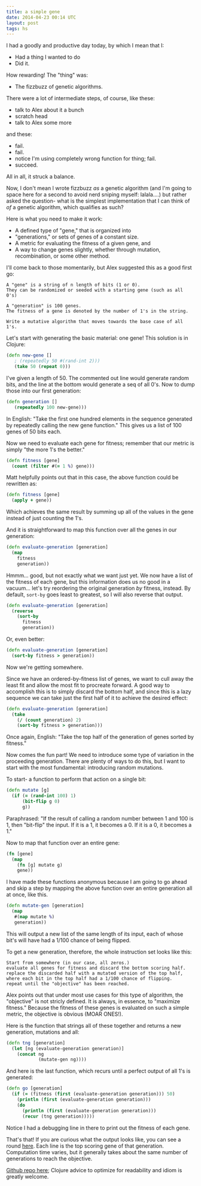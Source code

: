 ```yaml
---
title: a simple gene
date: 2014-04-23 00:14 UTC
layout: post
tags: hs
---
```


I had a goodly and productive day today, by which I mean that I:

- Had a thing I wanted to do
- Did it.

How rewarding! The "thing" was:

- The fizzbuzz of genetic algorithms.

There were a lot of intermediate steps, of course, like these:

- talk to Alex about it a bunch
- scratch head
- talk to Alex some more

and these:

- fail.
- fail.
- notice I'm using completely wrong function for thing; fail.
- succeed.

All in all, it struck a balance.

Now, I don't mean I wrote fizzbuzz _as_ a genetic algorithm (and I'm going to space here for a second to avoid nerd sniping myself: lalala....) but rather asked the question- what is the simplest implementation that I can think of _of_ a genetic algorithm, which qualifies as such?

Here is what you need to make it work:


- A defined type of "gene," that is organized into
- "generations," or sets of genes of a constant size.
- A metric for evaluating the fitness of a given gene, and
- A way to change genes slightly, whether through mutation, recombination, or some other method.

I'll come back to those momentarily, but Alex suggested this as a good first go:

```
A "gene" is a string of n length of bits (1 or 0).
They can be randomized or seeded with a starting gene (such as all 0's)

A "generation" is 100 genes.
The fitness of a gene is denoted by the number of 1's in the string.

Write a mutative algorithm that moves towards the base case of all 1's.
```

Let's start with generating the basic material: one gene! This solution is in Clojure:

```clojure
(defn new-gene []
   ; (repeatedly 50 #(rand-int 2)))
   (take 50 (repeat 0)))
```

I've given a length of 50. The commented out line would generate random bits, and the line at the bottom would generate a seq of all 0's. Now to dump those into our first generation:

```clojure
(defn generation []
   (repeatedly 100 new-gene)))
```

In English: "Take the first one hundred elements in the sequence generated by repeatedly calling the new gene function." This gives us a list of 100 genes of 50 bits each.

Now we need to evaluate each gene for fitness; remember that our metric is simply "the more 1's the better."

```clojure
(defn fitness [gene]
  (count (filter #(= 1 %) gene)))
```

Matt helpfully points out that in this case, the above function could be rewritten as:

```clojure
(defn fitness [gene]
  (apply + gene))
```

Which achieves the same result by summing up all of the values in the gene instead of just counting the 1's.

And it is straightforward to map this function over all the genes in our generation:

```clojure
(defn evaluate-generation [generation]
  (map
    fitness
    generation))
```

Hmmm... good, but not exactly what we want just yet. We now have a list of the fitness of each gene, but this information does us no good in a vacuum... let's try reordering the original generation *by* fitness, instead. By default, `sort-by` goes least to greatest, so I will also reverse that output.

```clojure
(defn evaluate-generation [generation]
  (reverse
    (sort-by
      fitness
      generation))
```

Or, even better:

```clojure
(defn evaluate-generation [generation]
  (sort-by fitness > generation))
```

Now we're getting somewhere.

Since we have an ordered-by-fitness list of genes, we want to cull away the least fit and allow the most fit to procreate forward. A good way to accomplish this is to simply discard the bottom half, and since this is a lazy sequence we can take just the first half of it to achieve the desired effect:

```clojure
(defn evaluate-generation [generation]
  (take
    (/ (count generation) 2)
    (sort-by fitness > generation)))
```

Once again, English: "Take the top half of the generation of genes sorted by fitness."

Now comes the fun part! We need to introduce some type of variation in the proceeding generation. There are plenty of ways to do this, but I want to start with the most fundamental: introducing random mutations.

To start- a function to perform that action on a single bit:

```clojure
(defn mutate [g]
  (if (= (rand-int 100) 1)
      (bit-flip g 0)
      g))
```

Paraphrased: "If the result of calling a random number between 1 and 100 is 1, then "bit-flip" the input. If it is a 1, it becomes a 0. If it is a 0, it becomes a 1."

Now to map that function over an entire gene:

```clojure
(fn [gene]
  (map
    (fn [g] mutate g)
    gene))
```

I have made these functions anonymous because I am going to go ahead and skip a step by mapping the above function over an entire generation all at once, like this.

```clojure
(defn mutate-gen [generation]
  (map
   #(map mutate %)
   generation))
```

This will output a new list of the same length of its input, each of whose bit's will have had a 1/100 chance of being flipped.

To get a new generation, therefore, the whole instruction set looks like this:

```
Start from somewhere (in our case, all zeros.)
evaluate all genes for fitness and discard the bottom scoring half.
replace the discarded half with a mutated version of the top half,
where each bit in the top half had a 1/100 chance of flipping.
repeat until the "objective" has been reached.
```

Alex points out that under most use cases for this type of algorithm, the "objective" is not stricly defined. It is always, in essence, to "maximize fitness." Because the fitness of these genes is evaluated on such a simple metric, the objective is obvious (MOAR ONES!).

Here is the function that strings all of these together and returns a new generation, mutations and all:

```clojure
(defn tng [generation]
  (let [ng (evaluate-generation generation)]
    (concat ng
            (mutate-gen ng))))
```

And here is the last function, which recurs until a perfect output of all 1's is generated:

```clojure
(defn go [generation]
  (if (= (fitness (first (evaluate-generation generation))) 50)
    (println (first (evaluate-generation generation)))
    (do
      (println (first (evaluate-generation generation)))
      (recur (tng generation)))))
```

Notice I had a debugging line in there to print out the fitness of each gene.

That's that! If you are curious what the output looks like, you can see a round [here](/misc/output.txt). Each line is the top scoring gene of that generation. Computation time varies, but it generally takes about the same number of generations to reach the objective.

[Github repo here](https://github.com/urthbound/genotic); Clojure advice to optimize for readability and idiom is greatly welcome.
